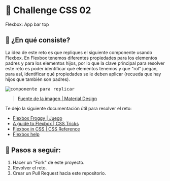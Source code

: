 # 🐸 Challenge CSS 02

Flexbox: App bar top

## 🐸 ¿En qué consiste?

La idea de este reto es que repliques el siguiente componente usando Flexbox. En Flexbox tenemos diferentes propiedades para los elementos padres y para los elementos hijos, por lo que la clave principal para resolver este reto es poder identificar qué elementos tenemos y que "rol" juegan, para así, identificar qué propiedades se le deben aplicar (recueda que hay hijos que también son padres).

<kbd>
<img src="https://i.ibb.co/RPCqJq7/1.png" alt="componente para replicar" />
</kbd>

> [Fuente de la imagen | Material Design](https://material.io/components/app-bars-top)

Te dejo la siguiente documentación útil para resolver el reto:

* [Flexbox Froggy | Juego](http://flexboxfroggy.com/#es)
* [A guide to Flexbox | CSS Tricks](https://css-tricks.com/snippets/css/a-guide-to-flexbox/)
* [Flexbox in CSS | CSS Reference](https://cssreference.io/flexbox/)
* [Flexbox help](https://flexbox.help/)

## 🐸 Pasos a seguir:

1. Hacer un "Fork" de este proyecto.
2. Revolver el reto.
3. Crear un Pull Request hacia este repositorio.
